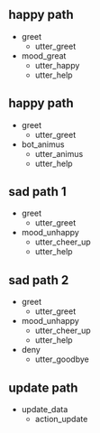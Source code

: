 ## happy path
* greet
  - utter_greet
* mood_great
  - utter_happy
  - utter_help

## happy path
* greet
  - utter_greet
* bot_animus
  - utter_animus
  - utter_help

## sad path 1
* greet
  - utter_greet
* mood_unhappy
  - utter_cheer_up
  - utter_help

## sad path 2
* greet
  - utter_greet
* mood_unhappy
  - utter_cheer_up
  - utter_help
* deny
  - utter_goodbye

## update path
* update_data
  - action_update